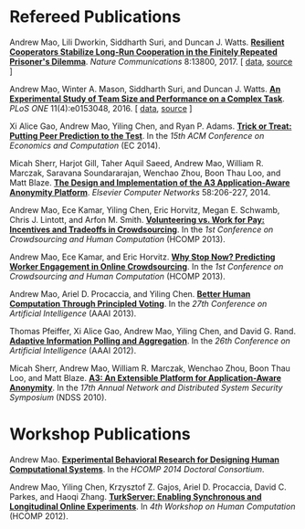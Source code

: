 **Refereed Publications**
=========================

Andrew Mao, Lili Dworkin, Siddharth Suri, and Duncan J. Watts.
[**Resilient Cooperators Stabilize Long-Run Cooperation in the Finitely Repeated Prisoner's Dilemma**][longrunpd].
*Nature Communications* 8:13800, 2017.
[
[data](https://osf.io/64z8u/),
[source](https://github.com/TurkServer/long-run-cooperation)
]

[longrunpd]: http://www.nature.com/articles/ncomms13800

Andrew Mao, Winter A. Mason, Siddharth Suri, and Duncan J. Watts.
 [**An Experimental Study of Team Size and Performance on a Complex Task**][cm].
*PLoS ONE* 11(4):e0153048, 2016.
[
[data](https://osf.io/92hqf/),
[source](https://github.com/TurkServer/CrowdMapper)
]

[cm]: http://journals.plos.org/plosone/article?id=10.1371/journal.pone.0153048

Xi Alice Gao, Andrew Mao, Yiling Chen, and Ryan P. Adams.
[**Trick or Treat: Putting Peer Prediction to the Test**][peerprediction].
In the *15th ACM Conference on Economics and Computation* (EC 2014).

[peerprediction]: /papers/EC14_peerprediction.pdf

Micah Sherr, Harjot Gill, Taher Aquil Saeed, Andrew Mao, William R. Marczak, Saravana Soundararajan, Wenchao Zhou, Boon Thau Loo, and Matt Blaze.
[**The Design and Implementation of the A3 Application-Aware
Anonymity Platform**][a3-journal].
*Elsevier Computer Networks* 58:206-227, 2014.

[a3-journal]: http://www.sciencedirect.com/science/article/pii/S1389128613003599

Andrew Mao, Ece Kamar, Yiling Chen, Eric Horvitz, Megan E. Schwamb, Chris J. Lintott, and Arfon M. Smith.
[**Volunteering vs. Work for Pay: Incentives and Tradeoffs in Crowdsourcing**][hcomp-incentives].
In the *1st Conference on Crowdsourcing and Human Computation* (HCOMP 2013).

[hcomp-incentives]: /papers/HCOMP13_incentives.pdf

Andrew Mao, Ece Kamar, and Eric Horvitz.
[**Why Stop Now? Predicting Worker Engagement in Online Crowdsourcing**][hcomp-engagement].
In the *1st Conference on Crowdsourcing and Human Computation* (HCOMP 2013).

[hcomp-engagement]: /papers/HCOMP13_engagement.pdf

Andrew Mao, Ariel D. Procaccia, and Yiling Chen.
[**Better Human Computation Through Principled Voting**][voting].
In the *27th Conference on Artificial Intelligence* (AAAI 2013).

[voting]: /papers/AAAI13_voting.pdf

Thomas Pfeiffer, Xi Alice Gao, Andrew Mao, Yiling Chen, and David G. Rand.
[**Adaptive Information Polling and Aggregation**][polling].
In the *26th Conference on Artificial Intelligence* (AAAI 2012).

[polling]: /papers/AAAI12_adaptivepolling.pdf

Micah Sherr, Andrew Mao, William R. Marczak, Wenchao Zhou, Boon Thau Loo, and Matt Blaze.
[**A3: An Extensible Platform for
Application-Aware Anonymity**][a3-ndss].
In the *17th Annual Network and Distributed System Security Symposium* (NDSS 2010).

[a3-ndss]: https://security.cs.georgetown.edu/~msherr/papers/a3-ndss.pdf

**Workshop Publications**
=========================

Andrew Mao.
[**Experimental Behavioral Research for Designing Human Computational Systems**][hcomp14-dc].
In the *HCOMP 2014 Doctoral Consortium*.

[hcomp14-dc]: /papers/HCOMP14_dc.pdf

Andrew Mao, Yiling Chen, Krzysztof Z. Gajos, Ariel D. Procaccia, David C. Parkes, and Haoqi Zhang.
[**TurkServer: Enabling Synchronous and
Longitudinal Online Experiments**][turkserver].
In *4th Workshop on Human Computation* (HCOMP 2012).

[turkserver]: /papers/HCOMP12_turkserver.pdf
